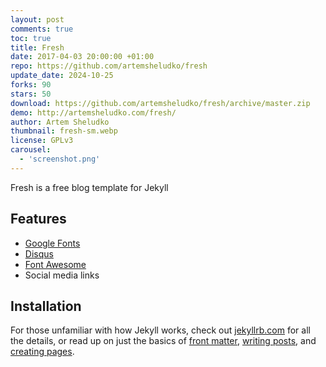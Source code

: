 ```yaml
---
layout: post
comments: true
toc: true
title: Fresh
date: 2017-04-03 20:00:00 +01:00
repo: https://github.com/artemsheludko/fresh
update_date: 2024-10-25
forks: 90
stars: 50
download: https://github.com/artemsheludko/fresh/archive/master.zip
demo: http://artemsheludko.com/fresh/
author: Artem Sheludko
thumbnail: fresh-sm.webp
license: GPLv3
carousel:
  - 'screenshot.png'
---
```


Fresh is a free blog template for Jekyll

## Features

* [Google Fonts](https://fonts.google.com/)
* [Disqus](https://disqus.com/)
* [Font Awesome](https://fontawesome.io/)
* Social media links

## Installation

For those unfamiliar with how Jekyll works, check out [jekyllrb.com](https://jekyllrb.com/) for all the details, or read up on just the basics of [front matter](https://jekyllrb.com/docs/frontmatter/), [writing posts](https://jekyllrb.com/docs/posts/), and [creating pages](https://jekyllrb.com/docs/pages/).

